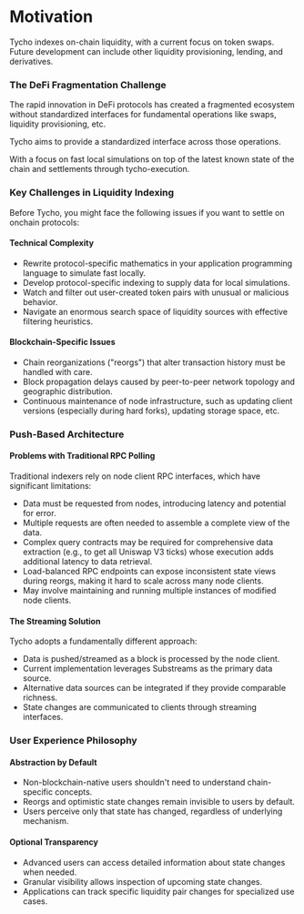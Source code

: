 # Motivation

Tycho indexes on-chain liquidity, with a current focus on token swaps. Future development can include other liquidity provisioning, lending, and derivatives.

### The DeFi Fragmentation Challenge

The rapid innovation in DeFi protocols has created a fragmented ecosystem without standardized interfaces for fundamental operations like swaps, liquidity provisioning, etc.&#x20;

Tycho aims to provide a standardized interface across those operations.

With a focus on fast local simulations on top of the latest known state of the chain and settlements through tycho-execution.

### Key Challenges in Liquidity Indexing

Before Tycho, you might face the following issues if you want to settle on onchain protocols:

#### Technical Complexity

* Rewrite protocol-specific mathematics in your application programming language to simulate fast locally.
* Develop protocol-specific indexing to supply data for local simulations.
* Watch and filter out user-created token pairs with unusual or malicious behavior.
* Navigate an enormous search space of liquidity sources with effective filtering heuristics.

#### Blockchain-Specific Issues

* Chain reorganizations ("reorgs") that alter transaction history must be handled with care.
* Block propagation delays caused by peer-to-peer network topology and geographic distribution.
* Continuous maintenance of node infrastructure, such as updating client versions (especially during hard forks), updating storage space, etc.

### Push-Based Architecture

#### Problems with Traditional RPC Polling

Traditional indexers rely on node client RPC interfaces, which have significant limitations:

* Data must be requested from nodes, introducing latency and potential for error.
* Multiple requests are often needed to assemble a complete view of the data.
* Complex query contracts may be required for comprehensive data extraction (e.g., to get all Uniswap V3 ticks) whose execution adds additional latency to data retrieval.
* Load-balanced RPC endpoints can expose inconsistent state views during reorgs, making it hard to scale across many node clients.
* May involve maintaining and running multiple instances of modified node clients.

#### The Streaming Solution

Tycho adopts a fundamentally different approach:

* Data is pushed/streamed as a block is processed by the node client.
* Current implementation leverages Substreams as the primary data source.
* Alternative data sources can be integrated if they provide comparable richness.
* State changes are communicated to clients through streaming interfaces.

### User Experience Philosophy

#### Abstraction by Default

* Non-blockchain-native users shouldn't need to understand chain-specific concepts.
* Reorgs and optimistic state changes remain invisible to users by default.
* Users perceive only that state has changed, regardless of underlying mechanism.

#### Optional Transparency

* Advanced users can access detailed information about state changes when needed.
* Granular visibility allows inspection of upcoming state changes.
* Applications can track specific liquidity pair changes for specialized use cases.
